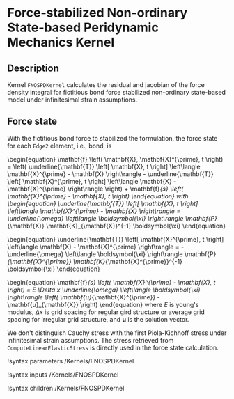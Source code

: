 # Force-stabilized Non-ordinary State-based Peridynamic Mechanics Kernel

## Description

Kernel `FNOSPDKernel` calculates the residual and jacobian of the force density integral for fictitious bond force stabilized non-ordinary state-based model under infinitesimal strain assumptions.

## Force state

With the fictitious bond force to stabilized the formulation, the force state for each `Edge2` element, i.e., bond, is

\begin{equation}
  \mathbf{f} \left( \mathbf{X}, \mathbf{X}^{\prime}, t \right) = \left( \underline{\mathbf{T}} \left[ \mathbf{X}, t \right] \left\langle \mathbf{X}^{\prime} - \mathbf{X} \right\rangle - \underline{\mathbf{T}} \left[ \mathbf{X}^{\prime}, t \right] \left\langle \mathbf{X} - \mathbf{X}^{\prime} \right\rangle \right) + \mathbf{f}_{s} \left( \mathbf{X}^{\prime} - \mathbf{X}, t \right)
\end{equation}
with
\begin{equation}
  \underline{\mathbf{T}} \left[ \mathbf{X}, t \right] \left\langle \mathbf{X}^{\prime} - \mathbf{X} \right\rangle = \underline{\omega} \left\langle \boldsymbol{\xi} \right\rangle \mathbf{P}_{\mathbf{X}} \mathbf{K}_{\mathbf{X}}^{-1} \boldsymbol{\xi}
\end{equation}

\begin{equation}
  \underline{\mathbf{T}} \left[ \mathbf{X}^{\prime}, t \right] \left\langle \mathbf{X} - \mathbf{X}^{\prime} \right\rangle = - \underline{\omega} \left\langle \boldsymbol{\xi} \right\rangle \mathbf{P}_{\mathbf{X}^{\prime}} \mathbf{K}_{\mathbf{X}^{\prime}}^{-1} \boldsymbol{\xi}
\end{equation}

\begin{equation}
  \mathbf{f}_{s} \left( \mathbf{X}^{\prime} - \mathbf{X}, t \right) = E \Delta x \underline{\omega} \left\langle \boldsymbol{\xi} \right\rangle \left( \mathbf{u}_{\mathbf{X}^{\prime}} - \mathbf{u}_{\mathbf{X}} \right)
\end{equation}
where $E$ is young's modulus, $\Delta x$ is grid spacing for regular gird structure or average grid spacing for irregular grid structure, and $\mathbf{u}$ is the solution vector.

We don't distinguish Cauchy stress with the first Piola-Kichhoff stress under infinitesimal strain assumptions. The stress retrieved from `ComputeLinearElasticStress` is directly used in the force state calculation.

!syntax parameters /Kernels/FNOSPDKernel

!syntax inputs /Kernels/FNOSPDKernel

!syntax children /Kernels/FNOSPDKernel
